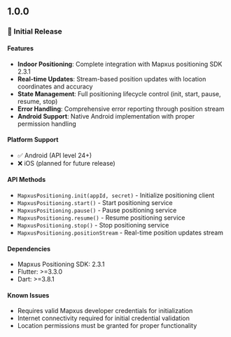 ## 1.0.0

### 🎉 Initial Release

#### Features

- **Indoor Positioning**: Complete integration with Mapxus positioning SDK 2.3.1
- **Real-time Updates**: Stream-based position updates with location coordinates and accuracy
- **State Management**: Full positioning lifecycle control (init, start, pause, resume, stop)
- **Error Handling**: Comprehensive error reporting through position stream
- **Android Support**: Native Android implementation with proper permission handling

#### Platform Support

- ✅ Android (API level 24+)
- ❌ iOS (planned for future release)

#### API Methods

- `MapxusPositioning.init(appId, secret)` - Initialize positioning client
- `MapxusPositioning.start()` - Start positioning service
- `MapxusPositioning.pause()` - Pause positioning service
- `MapxusPositioning.resume()` - Resume positioning service
- `MapxusPositioning.stop()` - Stop positioning service
- `MapxusPositioning.positionStream` - Real-time position updates stream

#### Dependencies

- Mapxus Positioning SDK: 2.3.1
- Flutter: >=3.3.0
- Dart: >=3.8.1

#### Known Issues

- Requires valid Mapxus developer credentials for initialization
- Internet connectivity required for initial credential validation
- Location permissions must be granted for proper functionality
